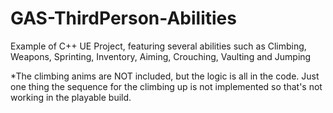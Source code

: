 # GAS-ThirdPerson-Abilities
 Example of C++ UE Project, featuring several abilities such as Climbing, Weapons, Sprinting, Inventory, Aiming, Crouching, Vaulting and Jumping

*The climbing anims are NOT included, but the logic is all in the code. Just one thing the sequence for the climbing up is not implemented so that's not working in the playable build.
